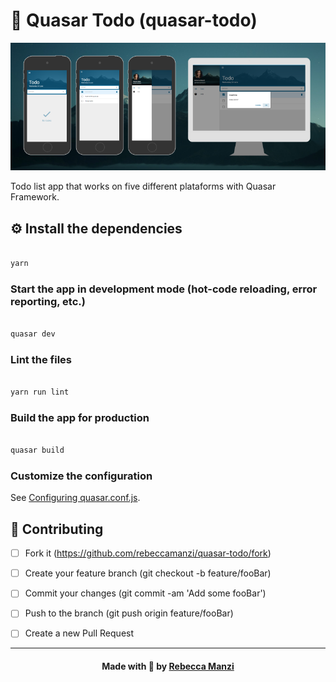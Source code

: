 
# 📘 Quasar Todo (quasar-todo)

  

![Alt text](src/statics/frame1.png?raw=true  "Frame")

  

Todo list app that works on five different plataforms with Quasar Framework.

  

## ⚙ Install the dependencies

```bash

yarn

```

  

### Start the app in development mode (hot-code reloading, error reporting, etc.)

```bash

quasar dev

```

  

### Lint the files

```bash

yarn run lint

```

  

### Build the app for production

```bash

quasar build

```

  

### Customize the configuration

See [Configuring quasar.conf.js](https://quasar.dev/quasar-cli/quasar-conf-js).

  

## 🧩 Contributing

- [ ] Fork it (https://github.com/rebeccamanzi/quasar-todo/fork)

- [ ] Create your feature branch (git checkout -b feature/fooBar)

- [ ]  Commit your changes (git commit -am 'Add some fooBar')

- [ ]  Push to the branch (git push origin feature/fooBar)

- [ ]  Create a new Pull Request

---
<h4  align="center">
Made with 💙 by <a  href="[https://www.linkedin.com/in/rebeccamanzi/](https://www.linkedin.com/in/rebeccamanzi/)"  target="_blank">Rebecca Manzi</a>
</h4>